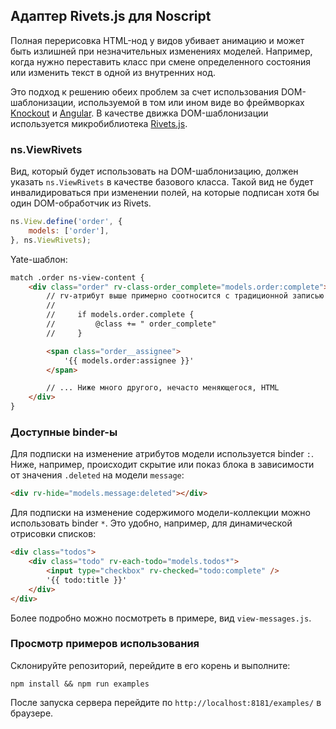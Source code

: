 ## Адаптер Rivets.js для Noscript

Полная перерисовка HTML-нод у видов убивает анимацию и может быть излишней при
незначительных изменениях моделей. Например, когда нужно переставить класс
при смене определенного состояния или изменить текст в одной из внутренних нод.

Это подход к решению обеих проблем за счет использования DOM-шаблонизации,
используемой в том или ином виде во фреймворках [Knockout](http://knockoutjs.com)
и [Angular](http://angularjs.org). В качестве движка DOM-шаблонизации используется
микробиблиотека [Rivets.js](http://rivetsjs.com).

### ns.ViewRivets

Вид, который будет использовать на DOM-шаблонизацию, должен указать `ns.ViewRivets`
в качестве базового класса. Такой вид не будет инвалидироваться при изменении
полей, на которые подписан хотя бы один DOM-обработчик из Rivets.

```js
ns.View.define('order', {
    models: ['order'],
}, ns.ViewRivets);
```

Yate-шаблон:

```html
match .order ns-view-content {
    <div class="order" rv-class-order_complete="models.order:complete">
        // rv-атрибут выше примерно соотносится с традиционной записью
        //
        //     if models.order.complete {
        //         @class += " order_complete"
        //     }

        <span class="order__assignee">
            '{{ models.order:assignee }}'
        </span>

        // ... Ниже много другого, нечасто меняющегося, HTML
    </div>
}
```

### Доступные binder-ы

Для подписки на изменение атрибутов модели используется binder `:`. Ниже,
например, происходит скрытие или показ блока в зависимости от значения
`.deleted` на модели `message`:

```html
<div rv-hide="models.message:deleted"></div>
```

Для подписки на изменение содержимого модели-коллекции можно использовать
binder `*`. Это удобно, например, для динамической отрисовки списков:

```html
<div class="todos">
    <div class="todo" rv-each-todo="models.todos*">
        <input type="checkbox" rv-checked="todo:complete" />
        '{{ todo:title }}'
    </div>
</div>
```

Более подробно можно посмотреть в примере, вид `view-messages.js`.

### Просмотр примеров использования

Склонируйте репозиторий, перейдите в его корень и выполните:

    npm install && npm run examples

После запуска сервера перейдите по `http://localhost:8181/examples/` в браузере.
